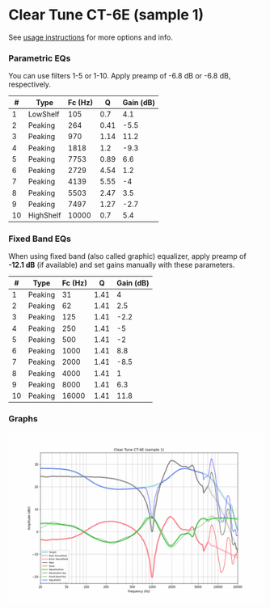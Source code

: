 # Clear Tune CT-6E (sample 1)
See [usage instructions](https://github.com/jaakkopasanen/AutoEq#usage) for more options and info.

### Parametric EQs
You can use filters 1-5 or 1-10. Apply preamp of -6.8 dB or -6.8 dB, respectively.

|   # | Type      |   Fc (Hz) |    Q |   Gain (dB) |
|-----|-----------|-----------|------|-------------|
|   1 | LowShelf  |       105 | 0.7  |         4.1 |
|   2 | Peaking   |       264 | 0.41 |        -5.5 |
|   3 | Peaking   |       970 | 1.14 |        11.2 |
|   4 | Peaking   |      1818 | 1.2  |        -9.3 |
|   5 | Peaking   |      7753 | 0.89 |         6.6 |
|   6 | Peaking   |      2729 | 4.54 |         1.2 |
|   7 | Peaking   |      4139 | 5.55 |        -4   |
|   8 | Peaking   |      5503 | 2.47 |         3.5 |
|   9 | Peaking   |      7497 | 1.27 |        -2.7 |
|  10 | HighShelf |     10000 | 0.7  |         5.4 |

### Fixed Band EQs
When using fixed band (also called graphic) equalizer, apply preamp of **-12.1 dB** (if available) and set gains manually with these parameters.

|   # | Type    |   Fc (Hz) |    Q |   Gain (dB) |
|-----|---------|-----------|------|-------------|
|   1 | Peaking |        31 | 1.41 |         4   |
|   2 | Peaking |        62 | 1.41 |         2.5 |
|   3 | Peaking |       125 | 1.41 |        -2.2 |
|   4 | Peaking |       250 | 1.41 |        -5   |
|   5 | Peaking |       500 | 1.41 |        -2   |
|   6 | Peaking |      1000 | 1.41 |         8.8 |
|   7 | Peaking |      2000 | 1.41 |        -8.5 |
|   8 | Peaking |      4000 | 1.41 |         1   |
|   9 | Peaking |      8000 | 1.41 |         6.3 |
|  10 | Peaking |     16000 | 1.41 |        11.8 |

### Graphs
![](./Clear%20Tune%20CT-6E%20(sample%201).png)
